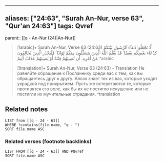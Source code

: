 
---
aliases: ["24:63", "Surah An-Nur, verse 63", "Qur'an 24:63"]
tags: Qvref
---

parent:: [[q - An-Nur (24)|An-Nur]]

> [!arabic]+ Surah An-Nur, Verse 63 (24:63)
> <span class="quran-arabic">لَّا تَجْعَلُوا۟ دُعَآءَ ٱلرَّسُولِ بَيْنَكُمْ كَدُعَآءِ بَعْضِكُم بَعْضًا ۚ قَدْ يَعْلَمُ ٱللَّهُ ٱلَّذِينَ يَتَسَلَّلُونَ مِنكُمْ لِوَاذًا ۚ فَلْيَحْذَرِ ٱلَّذِينَ يُخَالِفُونَ عَنْ أَمْرِهِۦٓ أَن تُصِيبَهُمْ فِتْنَةٌ أَوْ يُصِيبَهُمْ عَذَابٌ أَلِيمٌ</span>
^arabic

> [!translation]+ Surah An-Nur, Verse 63 (24:63) - Translation
> Не равняйте обращение к Посланнику среди вас с тем, как вы обращаетесь друг к другу. Аллах знает тех из вас, которые уходят украдкой под прикрытием. Пусть же остерегаются те, которые противятся его воле, как бы их не постигло искушение или не постигли их мучительные страдания.
^translation



## Related notes
```dataview
LIST from [[q - 24 - 63]]
WHERE !contains(file.name, "q - ")
SORT file.name ASC
```

### Related verses (footnote backlinks)
```dataview
LIST FROM [[q - 24 - 63]] AND #Qvref
SORT file.name ASC
```

